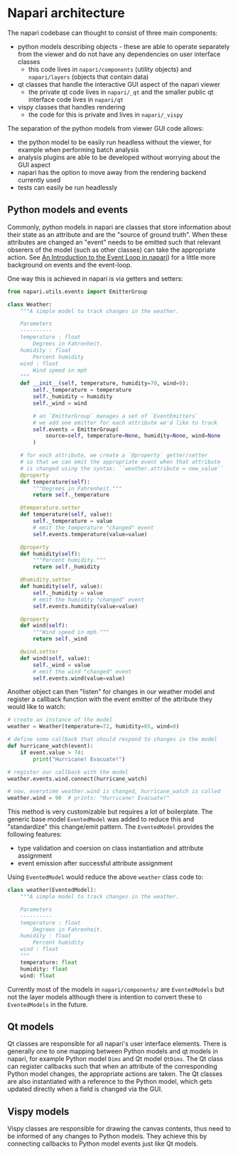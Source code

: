 # Napari architecture

The napari codebase can thought to consist of three main components:

* python models describing objects - these are able to operate separately from
  the viewer and do not have any dependencies on user interface classes
    * this code lives in `napari/components` (utility objects) and
     `napari/layers` (objects that contain data)
* qt classes that handle the interactive GUI aspect of the napari viewer
    * the private qt code lives in `napari/_qt` and the smaller public qt
      interface code lives in `napari/qt`
* vispy classes that handles rendering
    * the code for this is private and lives in `napari/_vispy`

The separation of the python models from viewer GUI code allows:

* the python model to be easily run headless without the viewer, for example
  when performing batch analysis
* analysis plugins are able to be developed without worrying about the GUI
  aspect
* napari has the option to move away from the rendering backend currently used
* tests can easily be run headlessly

## Python models and events

Commonly, python models in napari are classes that store information about their
state as an attribute and are the "source of ground truth". When these
attributes are changed an "event" needs to be emitted such that relevant
obserers of the model (such as other classes) can take the appropriate
action. See [An Introduction to the Event Loop in napari](events/event_loop))
for a little more background on events and the event-loop.

One way this is achieved in napari is via getters and setters:

```python
from napari.utils.events import EmitterGroup

class Weather:
    """A simple model to track changes in the weather.

    Parameters
    ----------
    temperature : float
        Degrees in Fahrenheit.
    humidity : float
        Percent humidity
    wind : float
        Wind speed in mph
    """
    def __init__(self, temperature, humidity=70, wind=0):
        self._temperature = temperature
        self._humidity = humidity
        self._wind = wind

        # an `EmitterGroup` manages a set of `EventEmitters`
        # we add one emitter for each attribute we'd like to track
        self.events = EmitterGroup(
            source=self, temperature=None, humidity=None, wind=None
        )

    # for each attribute, we create a `@property` getter/setter
    # so that we can emit the appropriate event when that attribute
    # is changed using the syntax: ``weather.attribute = new_value``
    @property
    def temperature(self):
        """Degrees in Fahrenheit."""
        return self._temperature

    @temperature.setter
    def temperature(self, value):
        self._temperature = value
        # emit the temperature "changed" event
        self.events.temperature(value=value)

    @property
    def humidity(self):
        """Percent humidity."""
        return self._humidity

    @humidity.setter
    def humidity(self, value):
        self._humidity = value
        # emit the humidity "changed" event
        self.events.humidity(value=value)

    @property
    def wind(self):
        """Wind speed in mph."""
        return self._wind

    @wind.setter
    def wind(self, value):
        self._wind = value
        # emit the wind "changed" event
        self.events.wind(value=value)
```

Another object can then "listen" for changes in our weather model and register
a callback function with the event emitter of the attribute they would like
to watch:

```python
# create an instance of the model
weather = Weather(temperature=72, humidity=65, wind=0)

# define some callback that should respond to changes in the model
def hurricane_watch(event):
    if event.value > 74:
        print("Hurricane! Evacuate!")

# register our callback with the model
weather.events.wind.connect(hurricane_watch)

# now, everytime weather.wind is changed, hurricane_watch is called
weather.wind = 90  # prints: "Hurricane! Evacuate!"
```

This method is very customizable but requires a lot of boilerplate. The
generic base model `EventedModel` was added to reduce this and
"standardize" this change/emit pattern. The `EventedModel` provides the
following features:

* type validation and coersion on class instantiation and attribute assignment
* event emission after successful attribute assignment

Using `EventedModel` would reduce the above `weather` class code to:

```python
class weather(EventedModel):
    """A simple model to track changes in the weather.

    Parameters
    ----------
    temperature : float
        Degrees in Fahrenheit.
    humidity : float
        Percent humidity
    wind : float
    """
    temperature: float
    humidity: float
    wind: float
```

Currently most of the models in `napari/components/` are `EventedModels` but
not the layer models although there is intention to convert these to
`EventedModels` in the future.

## Qt models

Qt classes are responsible for all napari's user interface elements. There is
generally one to one mapping between Python models and qt models in napari, for
example Python model `Dims` and Qt model `QtDims`.
The Qt class can register callbacks such that when an attribute of the
corresponding Python model changes, the appropriate actions are taken.
The Qt classes are also instantiated with a reference to
the Python model, which gets updated directly when a field is changed via the
GUI.

## Vispy models

Vispy classes are responsible for drawing the canvas contents, thus need to be
informed of any changes to Python models. They achieve this by connecting
callbacks to Python model events just like Qt models.
